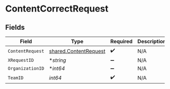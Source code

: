 # ContentCorrectRequest


## Fields

| Field                                                          | Type                                                           | Required                                                       | Description                                                    |
| -------------------------------------------------------------- | -------------------------------------------------------------- | -------------------------------------------------------------- | -------------------------------------------------------------- |
| `ContentRequest`                                               | [shared.ContentRequest](../../models/shared/contentrequest.md) | :heavy_check_mark:                                             | N/A                                                            |
| `XRequestID`                                                   | **string*                                                      | :heavy_minus_sign:                                             | N/A                                                            |
| `OrganizationID`                                               | **int64*                                                       | :heavy_minus_sign:                                             | N/A                                                            |
| `TeamID`                                                       | *int64*                                                        | :heavy_check_mark:                                             | N/A                                                            |